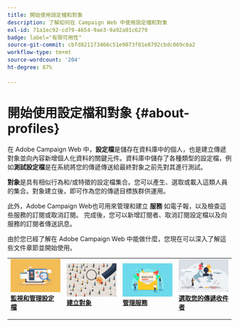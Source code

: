 ```yaml
---
title: 開始使用設定檔和對象
description: 了解如何在 Campaign Web 中使用設定檔和對象
exl-id: 71a1ec92-cd79-4654-9ae3-9a92a01c6279
badge: label="有限可用性"
source-git-commit: cbfd821173466c51e9073f01e8792cbdc069c6a2
workflow-type: tm+mt
source-wordcount: '204'
ht-degree: 87%

---
```


# 開始使用設定檔和對象 {#about-profiles}

在 Adobe Campaign Web 中，**設定檔**&#x200B;是儲存在資料庫中的個人，也是建立傳遞對象並向內容新增個人化資料的關鍵元件。資料庫中儲存了各種類型的設定檔，例如&#x200B;**測試設定檔**&#x200B;是在系統將您的傳遞傳送給最終對象之前先對其進行測試。

**對象**&#x200B;是具有相似行為和/或特徵的設定檔集合。您可以產生、選取或載入這類人員的集合。對象建立後，即可作為您的傳遞目標族群供運用。

此外，Adobe Campaign Web也可用來管理和建立 **服務** 如電子報，以及檢查這些服務的訂閱或取消訂閱。 完成後，您可以新增訂閱者、取消訂閱設定檔以及向服務的訂閱者傳送訊息。

由於您已經了解在 Adobe Campaign Web 中能做什麼，您現在可以深入了解這些文件章節並開始使用。

<table style="table-layout:fixed"><tr style="border: 0;">
<td>
<a href="about-recipients.md">
<img src="../assets/do-not-localize/profiles-audiences-profile.png">
</a>
<div>
<a href="about-recipients.md"><strong>監視和管理設定檔</strong></a>
</div>
<p>
</td>
<td>
<a href="create-audience.md">
<img alt="銷售機會" src="../assets/do-not-localize/profiles-audiences-audience.png">
</a>
<div><a href="create-audience.md"><strong>建立對象</strong>
</div>
<p>
</td>
<td>
<a href="manage-services.md">
<img alt="不常使用" src="../assets/do-not-localize/profiles-audiences-service.png">
</a>
<div>
<a href="manage-services.md"><strong>管理服務</strong></a>
</div>
<p></td>
<td>
<a href="add-audience.md">
<img alt="不常使用" src="../assets/do-not-localize/profiles-audiences-deliveries.png">
</a>
<div>
<a href="add-audience.md"><strong>選取您的傳遞收件者</strong></a>
</div>
<p></td>
</tr></table>
